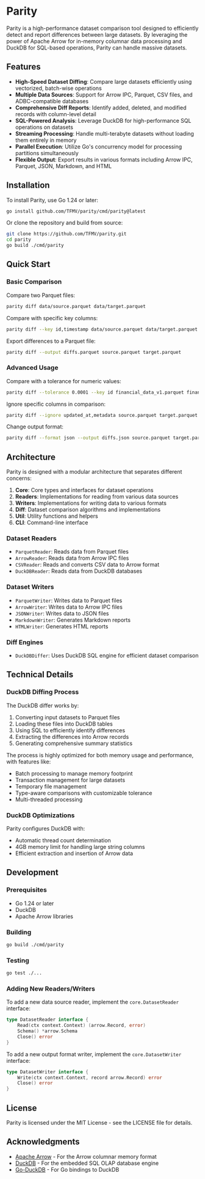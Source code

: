 # Parity

Parity is a high-performance dataset comparison tool designed to efficiently detect and report differences between large datasets. By leveraging the power of Apache Arrow for in-memory columnar data processing and DuckDB for SQL-based operations, Parity can handle massive datasets.

## Features

- **High-Speed Dataset Diffing**: Compare large datasets efficiently using vectorized, batch-wise operations
- **Multiple Data Sources**: Support for Arrow IPC, Parquet, CSV files, and ADBC-compatible databases
- **Comprehensive Diff Reports**: Identify added, deleted, and modified records with column-level detail
- **SQL-Powered Analysis**: Leverage DuckDB for high-performance SQL operations on datasets
- **Streaming Processing**: Handle multi-terabyte datasets without loading them entirely in memory
- **Parallel Execution**: Utilize Go's concurrency model for processing partitions simultaneously
- **Flexible Output**: Export results in various formats including Arrow IPC, Parquet, JSON, Markdown, and HTML

## Installation

To install Parity, use Go 1.24 or later:

```bash
go install github.com/TFMV/parity/cmd/parity@latest
```

Or clone the repository and build from source:

```bash
git clone https://github.com/TFMV/parity.git
cd parity
go build ./cmd/parity
```

## Quick Start

### Basic Comparison

Compare two Parquet files:

```bash
parity diff data/source.parquet data/target.parquet
```

Compare with specific key columns:

```bash
parity diff --key id,timestamp data/source.parquet data/target.parquet
```

Export differences to a Parquet file:

```bash
parity diff --output diffs.parquet source.parquet target.parquet
```

### Advanced Usage

Compare with a tolerance for numeric values:

```bash
parity diff --tolerance 0.0001 --key id financial_data_v1.parquet financial_data_v2.parquet
```

Ignore specific columns in comparison:

```bash
parity diff --ignore updated_at,metadata source.parquet target.parquet
```

Change output format:

```bash
parity diff --format json --output diffs.json source.parquet target.parquet
```

## Architecture

Parity is designed with a modular architecture that separates different concerns:

1. **Core**: Core types and interfaces for dataset operations
2. **Readers**: Implementations for reading from various data sources
3. **Writers**: Implementations for writing data to various formats
4. **Diff**: Dataset comparison algorithms and implementations
5. **Util**: Utility functions and helpers
6. **CLI**: Command-line interface

### Dataset Readers

- `ParquetReader`: Reads data from Parquet files
- `ArrowReader`: Reads data from Arrow IPC files
- `CSVReader`: Reads and converts CSV data to Arrow format
- `DuckDBReader`: Reads data from DuckDB databases

### Dataset Writers

- `ParquetWriter`: Writes data to Parquet files
- `ArrowWriter`: Writes data to Arrow IPC files
- `JSONWriter`: Writes data to JSON files
- `MarkdownWriter`: Generates Markdown reports
- `HTMLWriter`: Generates HTML reports

### Diff Engines

- `DuckDBDiffer`: Uses DuckDB SQL engine for efficient dataset comparison

## Technical Details

### DuckDB Diffing Process

The DuckDB differ works by:

1. Converting input datasets to Parquet files
2. Loading these files into DuckDB tables
3. Using SQL to efficiently identify differences
4. Extracting the differences into Arrow records
5. Generating comprehensive summary statistics

The process is highly optimized for both memory usage and performance, with features like:

- Batch processing to manage memory footprint
- Transaction management for large datasets
- Temporary file management
- Type-aware comparisons with customizable tolerance
- Multi-threaded processing

### DuckDB Optimizations

Parity configures DuckDB with:

- Automatic thread count determination
- 4GB memory limit for handling large string columns
- Efficient extraction and insertion of Arrow data

## Development

### Prerequisites

- Go 1.24 or later
- DuckDB
- Apache Arrow libraries

### Building

```bash
go build ./cmd/parity
```

### Testing

```bash
go test ./...
```

### Adding New Readers/Writers

To add a new data source reader, implement the `core.DatasetReader` interface:

```go
type DatasetReader interface {
    Read(ctx context.Context) (arrow.Record, error)
    Schema() *arrow.Schema
    Close() error
}
```

To add a new output format writer, implement the `core.DatasetWriter` interface:

```go
type DatasetWriter interface {
    Write(ctx context.Context, record arrow.Record) error
    Close() error
}
```

## License

Parity is licensed under the MIT License - see the LICENSE file for details.

## Acknowledgments

- [Apache Arrow](https://arrow.apache.org/) - For the Arrow columnar memory format
- [DuckDB](https://duckdb.org/) - For the embedded SQL OLAP database engine
- [Go-DuckDB](https://github.com/marcboeker/go-duckdb) - For Go bindings to DuckDB
